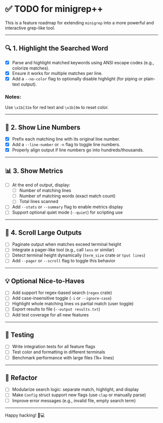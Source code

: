# ✅ TODO for minigrep++

This is a feature roadmap for extending `minigrep` into a more powerful and interactive grep-like tool.

---

## 🔍 1. Highlight the Searched Word

- [x] Parse and highlight matched keywords using ANSI escape codes (e.g., colorize matches).
- [x] Ensure it works for multiple matches per line.
- [x] Add a `--no-color` flag to optionally disable highlight (for piping or plain-text output).

### Notes:

Use `\x1b[31m` for red text and `\x1b[0m` to reset color.

---

## 🔢 2. Show Line Numbers

- [x] Prefix each matching line with its original line number.
- [x] Add a `--line-number` or `-n` flag to toggle line numbers.
- [x] Properly align output if line numbers go into hundreds/thousands.

---

## 📊 3. Show Metrics

- [ ] At the end of output, display:
  - [ ] Number of matching lines
  - [ ] Number of matching words (exact match count)
  - [ ] Total lines scanned
- [ ] Add `--stats` or `--summary` flag to enable metrics display
- [ ] Support optional quiet mode (`--quiet`) for scripting use

---

## 📜 4. Scroll Large Outputs

- [ ] Paginate output when matches exceed terminal height
- [ ] Integrate a pager-like tool (e.g., call `less` or similar)
- [ ] Detect terminal height dynamically (`term_size` crate or `tput lines`)
- [ ] Add `--pager` or `--scroll` flag to toggle this behavior

---

## 💡 Optional Nice-to-Haves

- [ ] Add support for regex-based search (`regex` crate)
- [ ] Add case-insensitive toggle (`-i` or `--ignore-case`)
- [ ] Highlight whole matching lines vs partial match (user toggle)
- [ ] Export results to file (`--output results.txt`)
- [ ] Add test coverage for all new features

---

## 🧪 Testing

- [ ] Write integration tests for all feature flags
- [ ] Test color and formatting in different terminals
- [ ] Benchmark performance with large files (1k+ lines)

---

## 🧼 Refactor

- [ ] Modularize search logic: separate match, highlight, and display
- [ ] Make `Config` struct support new flags (use `clap` or manually parse)
- [ ] Improve error messages (e.g., invalid file, empty search term)

---

Happy hacking! 🦀💻
